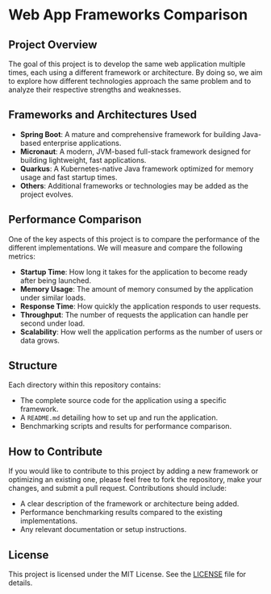 # Web App Frameworks Comparison

## Project Overview

The goal of this project is to develop the same web application multiple times, each using a different framework or architecture. By doing so, we aim to explore how different technologies approach the same problem and to analyze their respective strengths and weaknesses.

## Frameworks and Architectures Used

- **Spring Boot**: A mature and comprehensive framework for building Java-based enterprise applications.
- **Micronaut**: A modern, JVM-based full-stack framework designed for building lightweight, fast applications.
- **Quarkus**: A Kubernetes-native Java framework optimized for memory usage and fast startup times.
- **Others**: Additional frameworks or technologies may be added as the project evolves.

## Performance Comparison

One of the key aspects of this project is to compare the performance of the different implementations. We will measure and compare the following metrics:

- **Startup Time**: How long it takes for the application to become ready after being launched.
- **Memory Usage**: The amount of memory consumed by the application under similar loads.
- **Response Time**: How quickly the application responds to user requests.
- **Throughput**: The number of requests the application can handle per second under load.
- **Scalability**: How well the application performs as the number of users or data grows.

## Structure

Each directory within this repository contains:

- The complete source code for the application using a specific framework.
- A `README.md` detailing how to set up and run the application.
- Benchmarking scripts and results for performance comparison.

## How to Contribute

If you would like to contribute to this project by adding a new framework or optimizing an existing one, please feel free to fork the repository, make your changes, and submit a pull request. Contributions should include:

- A clear description of the framework or architecture being added.
- Performance benchmarking results compared to the existing implementations.
- Any relevant documentation or setup instructions.

## License

This project is licensed under the MIT License. See the [LICENSE](LICENSE) file for details.
